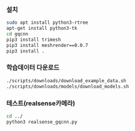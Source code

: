 ### 설치

```bash
sudo apt install python3-rtree
apt-get install python3-tk
cd gqcnn
pip3 install trimesh
pip3 install meshrender==0.0.7
pip3 install .
```
### 학습데이터 다운로드
```bash
./scripts/downloads/download_example_data.sh
./scripts/downloads/models/download_models.sh
```
### 테스트(realsense카메라)
```bash
cd ../
python3 realsense_gqcnn.py
```
